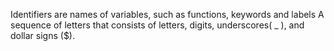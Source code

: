 Identifiers are names of variables, such as functions, keywords and labels
A sequence of letters that consists of letters, digits, underscores( _ ), and dollar signs ($).
